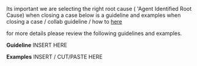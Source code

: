 Its important we are selecting the right root cause ( 'Agent Identified Root Cause)  when closing a case below is a guideline and examples when closing a case / collab guideline / how to [here](/Big-Data/Case-Management/How-to-Close-a-Case-or-Collab)

for more details please review the following guidelines and examples.

**Guideline**
INSERT HERE

**Examples**
INSERT / CUT/PASTE HERE 